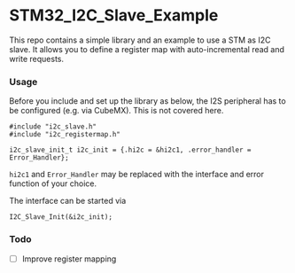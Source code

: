 # STM32_I2C_Slave_Example

This repo contains a simple library and an example to use a STM as I2C slave. It allows you to define a register map with auto-incremental read and write requests.


### Usage

Before you include and set up the library as below, the I2S peripheral has to be configured (e.g. via CubeMX). This is not covered here.

```
#include "i2c_slave.h"
#include "i2c_registermap.h"

i2c_slave_init_t i2c_init = {.hi2c = &hi2c1, .error_handler = Error_Handler};
```

`hi2c1` and `Error_Handler` may be replaced with the interface and error function of your choice.

The interface can be started via

```
I2C_Slave_Init(&i2c_init);
```

### Todo

 - [ ] Improve register mapping

